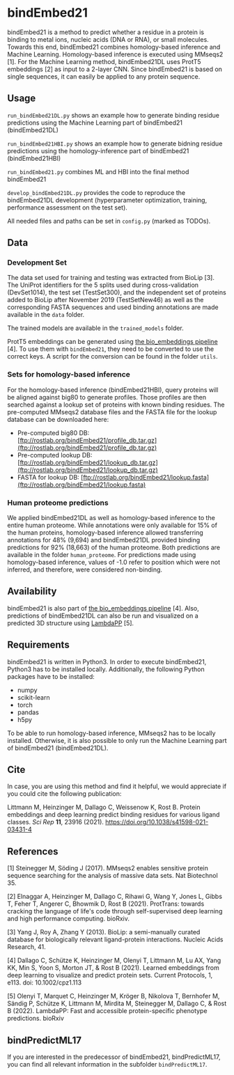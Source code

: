 # bindEmbed21

bindEmbed21 is a method to predict whether a residue in a protein is binding to metal ions, nucleic acids (DNA or RNA), or small molecules. Towards this end, bindEmbed21 combines homology-based inference and Machine Learning. Homology-based inference is executed using MMseqs2 [1]. For the Machine Learning method, bindEmbed21DL uses ProtT5 embeddings [2] as input to a 2-layer CNN. Since bindEmbed21 is based on single sequences, it can easily be applied to any protein sequence.

## Usage

`run_bindEmbed21DL.py` shows an example how to generate binding residue predictions using the Machine Learning part of bindEmbed21 (bindEmbed21DL)

`run_bindEmbed21HBI.py` shows an example how to generate bidning residue predictions using the homology-inference part of bindEmbed21 (bindEmbed21HBI)

`run_bindEmbed21.py` combines ML and HBI into the final method bindEmbed21

`develop_bindEmbed21DL.py` provides the code to reproduce the bindEmbed21DL development (hyperparameter optimization, training, performance assessment on the test set).

All needed files and paths can be set in `config.py` (marked as TODOs).

## Data

### Development Set

The data set used for training and testing was extracted from BioLip [3]. The UniProt identifiers for the 5 splits used during cross-validation (DevSet1014), the test set (TestSet300), and the independent set of proteins added to BioLip after November 2019 (TestSetNew46) as well as the corresponding FASTA sequences and used binding annotations are made available in the `data` folder.

The trained models are available in the `trained_models` folder.

ProtT5 embeddings can be generated using [the bio_embeddings pipeline](https://github.com/sacdallago/bio_embeddings) [4]. To use them with `bindEmbed21`, they need to be converted to use the correct keys. A script for the conversion can be found in the folder `utils`.

### Sets for homology-based inference
For the homology-based inference (bindEmbed21HBI), query proteins will be aligned against big80 to generate profiles. Those profiles are then searched against a lookup set of proteins with known binding residues. The pre-computed MMseqs2 database files and the FASTA file for the lookup database can be downloaded here:

* Pre-computed big80 DB: [ftp://rostlab.org/bindEmbed21/profile_db.tar.gz](ftp://rostlab.org/bindEmbed21/profile_db.tar.gz)
* Pre-computed lookup DB: [ftp://rostlab.org/bindEmbed21/lookup_db.tar.gz](ftp://rostlab.org/bindEmbed21/lookup_db.tar.gz)
* FASTA for lookup DB: [ftp://rostlab.org/bindEmbed21/lookup.fasta](ftp://rostlab.org/bindEmbed21/lookup.fasta)

### Human proteome predictions

We applied bindEmbed21DL as well as homology-based inference to the entire human proteome. While annotations were only available for 15% of the human proteins, homology-based inference allowed transferring annotations for 48% (9,694) and bindEmbed21DL provided binding predictions for 92% (18,663) of the human proteome. Both predictions are available in the folder `human_proteome`. For predictions made using homology-based inference, values of -1.0 refer to position which were not inferred, and therefore, were considered non-binding.

## Availability

bindEmbed21 is also part of [the bio_embeddings pipeline](https://github.com/sacdallago/bio_embeddings) [4]. Also, predictions of bindEmbed21DL can also be run and visualized on a predicted 3D structure using [LambdaPP](https://embed.predictprotein.org/) [5].  

## Requirements

bindEmbed21 is written in Python3. In order to execute bindEmbed21, Python3 has to be installed locally. Additionally, the following Python packages have to be installed:
- numpy
- scikit-learn
- torch
- pandas
- h5py

To be able to run homology-based inference, MMseqs2 has to be locally installed. Otherwise, it is also possible to only run the Machine Learning part of bindEmbed21 (bindEmbed21DL).

## Cite

In case, you are using this method and find it helpful, we would appreciate if you could cite the following publication:

Littmann M, Heinzinger M, Dallago C, Weissenow K, Rost B. Protein embeddings and deep learning predict binding residues for various ligand classes. *Sci Rep* **11**, 23916 (2021). https://doi.org/10.1038/s41598-021-03431-4


## References
[1] Steinegger M, Söding J (2017). MMseqs2 enables sensitive protein sequence searching for the analysis of massive data sets. Nat Biotechnol 35.

[2] Elnaggar A, Heinzinger M, Dallago C, Rihawi G, Wang Y, Jones L, Gibbs T, Feher T, Angerer C, Bhowmik D, Rost B (2021). ProtTrans: towards cracking the language of life's code through self-supervised deep learning and high performance computing. bioRxiv.

[3] Yang J, Roy A, Zhang Y (2013). BioLip: a semi-manually curated database for biologically relevant ligand-protein interactions. Nucleic Acids Research, 41.

[4] Dallago C, Schütze K, Heinzinger M, Olenyi T, Littmann M, Lu AX, Yang KK, Min S, Yoon S, Morton JT, & Rost B (2021). Learned embeddings from deep learning to visualize and predict protein sets. Current Protocols, 1, e113. doi: 10.1002/cpz1.113

[5] Olenyi T, Marquet C, Heinzinger M, Kröger B, Nikolova T, Bernhofer M, Sändig P, Schütze K, Littmann M, Mirdita M, Steinegger M, Dallago C, & Rost B (2022). LambdaPP: Fast and accessible protein-specific phenotype predictions. bioRxiv


## bindPredictML17
If you are interested in the predecessor of bindEmbed21, bindPredictML17, you can find all relevant information in the subfolder `bindPredictML17`.
